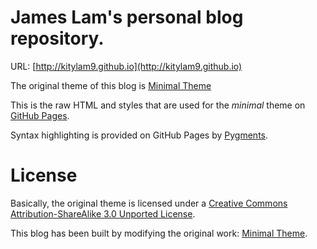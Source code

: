 # James Lam's personal blog repository.

URL: [http://kitylam9.github.io](http://kitylam9.github.io)

The original theme of this blog is [Minimal Theme](http://orderedlist.github.com/minimal/)

This is the raw HTML and styles that are used for the *minimal* theme on [GitHub Pages](http://pages.github.com/).

Syntax highlighting is provided on GitHub Pages by [Pygments](http://pygments.org).

# License

Basically, the original theme is licensed under a [Creative Commons Attribution-ShareAlike 3.0 Unported License](http://creativecommons.org/licenses/by-sa/3.0/).

This blog has been built by modifying the original work: [Minimal Theme](http://orderedlist.github.com/minimal/).

